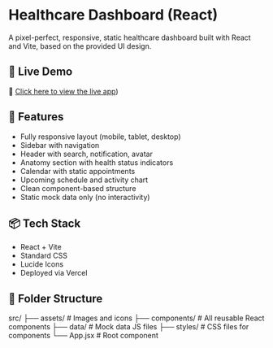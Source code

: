 # Healthcare Dashboard (React)

A pixel-perfect, responsive, static healthcare dashboard built with React and Vite, based on the provided UI design.

## 🚀 Live Demo

🔗 [Click here to view the live app](https://web-devloper-assignment-fit-peo-tech-pvt-ltd.vercel.app/))

## 📁 Features

- Fully responsive layout (mobile, tablet, desktop)
- Sidebar with navigation
- Header with search, notification, avatar
- Anatomy section with health status indicators
- Calendar with static appointments
- Upcoming schedule and activity chart
- Clean component-based structure
- Static mock data only (no interactivity)

## 📦 Tech Stack

- React + Vite
- Standard CSS
- Lucide Icons
- Deployed via Vercel

## 📂 Folder Structure

src/
├── assets/ # Images and icons
├── components/ # All reusable React components
├── data/ # Mock data JS files
├── styles/ # CSS files for components
└── App.jsx # Root component
